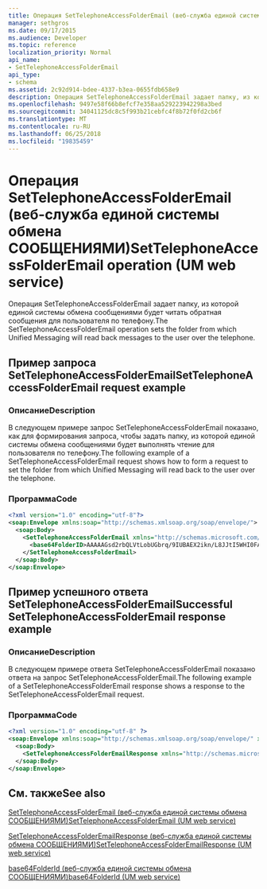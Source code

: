 ```yaml
---
title: Операция SetTelephoneAccessFolderEmail (веб-служба единой системы обмена СООБЩЕНИЯМИ)
manager: sethgros
ms.date: 09/17/2015
ms.audience: Developer
ms.topic: reference
localization_priority: Normal
api_name:
- SetTelephoneAccessFolderEmail
api_type:
- schema
ms.assetid: 2c92d914-bdee-4337-b3ea-0655fdb658e9
description: Операция SetTelephoneAccessFolderEmail задает папку, из которой единой системы обмена сообщениями будет читать обратная сообщения для пользователя по телефону.
ms.openlocfilehash: 9497e58f66b8efcf7e358aa529223942298a3bed
ms.sourcegitcommit: 34041125dc8c5f993b21cebfc4f8b72f0fd2cb6f
ms.translationtype: MT
ms.contentlocale: ru-RU
ms.lasthandoff: 06/25/2018
ms.locfileid: "19835459"
---
```

# <a name="settelephoneaccessfolderemail-operation-um-web-service"></a><span data-ttu-id="b9ced-103">Операция SetTelephoneAccessFolderEmail (веб-служба единой системы обмена СООБЩЕНИЯМИ)</span><span class="sxs-lookup"><span data-stu-id="b9ced-103">SetTelephoneAccessFolderEmail operation (UM web service)</span></span>

<span data-ttu-id="b9ced-104">Операция SetTelephoneAccessFolderEmail задает папку, из которой единой системы обмена сообщениями будет читать обратная сообщения для пользователя по телефону.</span><span class="sxs-lookup"><span data-stu-id="b9ced-104">The SetTelephoneAccessFolderEmail operation sets the folder from which Unified Messaging will read back messages to the user over the telephone.</span></span>
  
## <a name="settelephoneaccessfolderemail-request-example"></a><span data-ttu-id="b9ced-105">Пример запроса SetTelephoneAccessFolderEmail</span><span class="sxs-lookup"><span data-stu-id="b9ced-105">SetTelephoneAccessFolderEmail request example</span></span>

### <a name="description"></a><span data-ttu-id="b9ced-106">Описание</span><span class="sxs-lookup"><span data-stu-id="b9ced-106">Description</span></span>

<span data-ttu-id="b9ced-107">В следующем примере запрос SetTelephoneAccessFolderEmail показано, как для формирования запроса, чтобы задать папку, из которой единой системы обмена сообщениями будет выполнять чтение для пользователя по телефону.</span><span class="sxs-lookup"><span data-stu-id="b9ced-107">The following example of a SetTelephoneAccessFolderEmail request shows how to form a request to set the folder from which Unified Messaging will read back to the user over the telephone.</span></span>
  
### <a name="code"></a><span data-ttu-id="b9ced-108">Программа</span><span class="sxs-lookup"><span data-stu-id="b9ced-108">Code</span></span>

```XML
<?xml version="1.0" encoding="utf-8"?>
<soap:Envelope xmlns:soap="http://schemas.xmlsoap.org/soap/envelope/">
  <soap:Body>
    <SetTelephoneAccessFolderEmail xmlns="http://schemas.microsoft.com/exchange/services/2006/messages">
      <base64FolderID>AAAAAGsd2rbQLVtLobUGbrq/9IUBAEX2ikn/L8JJtI5WHI0FAW8AAAFXHhsAAA==</base64FolderID>
    </SetTelephoneAccessFolderEmail>
  </soap:Body>
</soap:Envelope>
```

## <a name="successful-settelephoneaccessfolderemail-response-example"></a><span data-ttu-id="b9ced-109">Пример успешного ответа SetTelephoneAccessFolderEmail</span><span class="sxs-lookup"><span data-stu-id="b9ced-109">Successful SetTelephoneAccessFolderEmail response example</span></span>

### <a name="description"></a><span data-ttu-id="b9ced-110">Описание</span><span class="sxs-lookup"><span data-stu-id="b9ced-110">Description</span></span>

<span data-ttu-id="b9ced-111">В следующем примере ответа SetTelephoneAccessFolderEmail показано ответа на запрос SetTelephoneAccessFolderEmail.</span><span class="sxs-lookup"><span data-stu-id="b9ced-111">The following example of a SetTelephoneAccessFolderEmail response shows a response to the SetTelephoneAccessFolderEmail request.</span></span>
  
### <a name="code"></a><span data-ttu-id="b9ced-112">Программа</span><span class="sxs-lookup"><span data-stu-id="b9ced-112">Code</span></span>

```XML
<?xml version="1.0" encoding="utf-8" ?> 
<soap:Envelope xmlns:soap="http://schemas.xmlsoap.org/soap/envelope/" xmlns:xsi="http://www.w3.org/2001/XMLSchema-instance" xmlns:xsd="http://www.w3.org/2001/XMLSchema">
  <soap:Body>
    <SetTelephoneAccessFolderEmailResponse xmlns="http://schemas.microsoft.com/exchange/services/2006/messages" /> 
  </soap:Body>
</soap:Envelope>
```

## <a name="see-also"></a><span data-ttu-id="b9ced-113">См. также</span><span class="sxs-lookup"><span data-stu-id="b9ced-113">See also</span></span>



[<span data-ttu-id="b9ced-114">SetTelephoneAccessFolderEmail (веб-служба единой системы обмена СООБЩЕНИЯМИ)</span><span class="sxs-lookup"><span data-stu-id="b9ced-114">SetTelephoneAccessFolderEmail (UM web service)</span></span>](settelephoneaccessfolderemail-um-web-service.md)
  
[<span data-ttu-id="b9ced-115">SetTelephoneAccessFolderEmailResponse (веб-служба единой системы обмена СООБЩЕНИЯМИ)</span><span class="sxs-lookup"><span data-stu-id="b9ced-115">SetTelephoneAccessFolderEmailResponse (UM web service)</span></span>](settelephoneaccessfolderemailresponse-um-web-service.md)
  
[<span data-ttu-id="b9ced-116">base64FolderId (веб-служба единой системы обмена СООБЩЕНИЯМИ)</span><span class="sxs-lookup"><span data-stu-id="b9ced-116">base64FolderId (UM web service)</span></span>](base64folderid-um-web-service.md)

